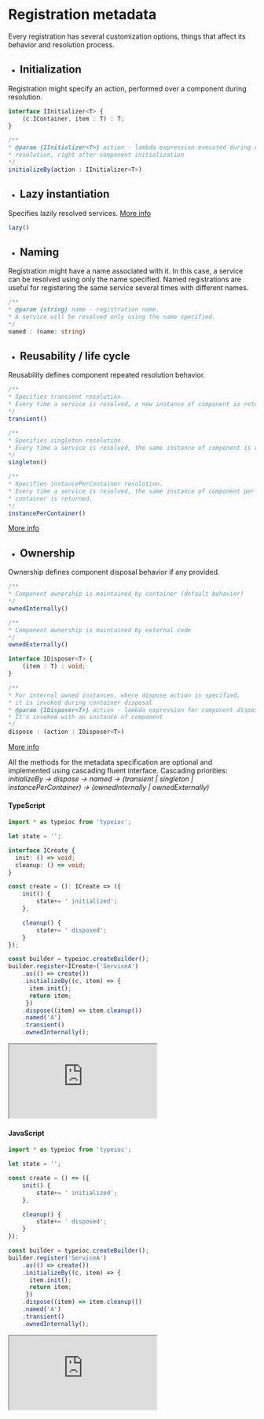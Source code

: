 # Registration metadata

Every registration has several customization options, things that affect its behavior and resolution process.

* ## Initialization

Registration might specify an action, performed over a component during resolution.

```typescript
interface IInitializer<T> {
    (c:IContainer, item : T) : T;
}

/**
* @param {IInitializer<T>} action - lambda expression executed during component
* resolution, right after component initialization
*/
initializeBy(action : IInitializer<T>)
```

* ## Lazy instantiation

Specifies lazily resolved services.
[More info](../resolution/lazy-resolution.md)

```typescript
lazy()
```

* ## Naming

Registration might have a name associated with it. In this case, a service can be resolved using only the name specified. Named registrations are useful for registering the same service several times with different names.

```typescript
/**
* @param {string} name - registration name.
* A service will be resolved only using the name specified.
*/
named : (name: string)
```

* ## Reusability / life cycle

Reusability defines component repeated resolution behavior.

```typescript
/**
* Specifies transient resolution.
* Every time a service is resolved, a new instance of component is returned.
*/
transient()

/**
* Specifies singleton resolution.
* Every time a service is resolved, the same instance of component is returned.
*/
singleton()

/**
* Specifies instancePerContainer resolution.
* Every time a service is resolved, the same instance of component per
* container is returned.
*/
instancePerContainer()
```

[More info](../life-cycle/)

* ## Ownership

Ownership defines component disposal behavior if any provided.

```typescript
/**
* Component ownership is maintained by container (default behavior)
*/
ownedInternally()

/**
* Component ownership is maintained by external code
*/
ownedExternally()

interface IDisposer<T> {
    (item : T) : void;
}

/**
* For internal owned instances, where dispose action is specified,
* it is invoked during container disposal
* @param {IDisposer<T>} action - lambda expression for component disposal.
* It's invoked with an instance of component
*/
dispose : (action : IDisposer<T>)
```

[More info](../life-cycle/)

All the methods for the metadata specification are optional and implemented using cascading fluent interface. Cascading priorities: *initializeBy -> dispose -> named -> (transient | singleton | instancePerContainer) -> (ownedInternally | ownedExternally)*

#### TypeScript

```typescript
import * as typeioc from 'typeioc';

let state = '';

interface ICreate {
  init: () => void;
  cleanup: () => void;
}

const create = (): ICreate => ({
    init() {
        state+= ' initialized';
    },

    cleanup() {
        state+= ' disposed';
    }
});

const builder = typeioc.createBuilder();
builder.register<ICreate>('ServiceA')
    .as(() => create())
    .initializeBy((c, item) => {
      item.init();
      return item;
     })
    .dispose((item) => item.cleanup())
    .named('A')
    .transient()
    .ownedInternally();
```

<!--sec data-title="Run example" data-id="section0" data-show=true data-collapse=true ces-->

<iframe class="example" src="https://stackblitz.com/edit/tioc-registration-metadata-ts?embed=1&file=index.ts">
</iframe>

<!--endsec-->

#### JavaScript

```javascript
import * as typeioc from 'typeioc';

let state = '';

const create = () => ({
    init() {
        state+= ' initialized';
    },

    cleanup() {
        state+= ' disposed';
    }
});

const builder = typeioc.createBuilder();
builder.register('ServiceA')
    .as(() => create())
    .initializeBy((c, item) => {
      item.init();
      return item;
     })
    .dispose((item) => item.cleanup())
    .named('A')
    .transient()
    .ownedInternally();
```

<!--sec data-title="Run example" data-id="section1" data-show=true data-collapse=true ces-->

<iframe class="example" src="https://stackblitz.com/edit/tioc-registration-metadata-js?embed=1&file=index.js">
</iframe>

<!--endsec-->
